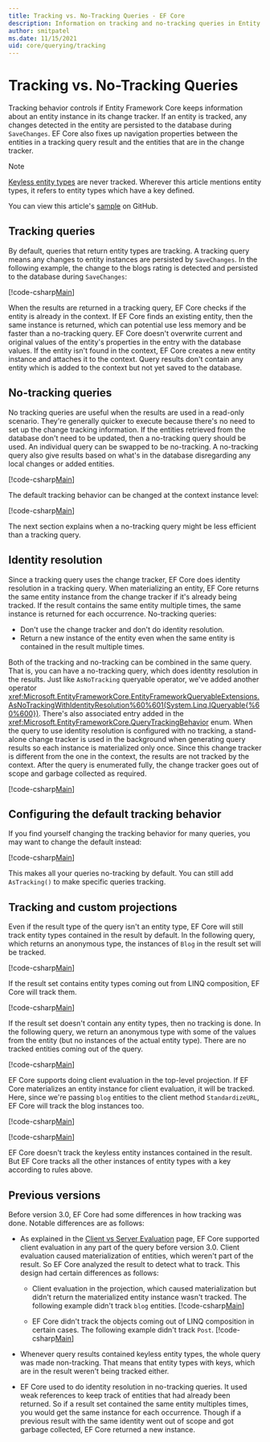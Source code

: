 ```yaml
---
title: Tracking vs. No-Tracking Queries - EF Core
description: Information on tracking and no-tracking queries in Entity Framework Core
author: smitpatel
ms.date: 11/15/2021
uid: core/querying/tracking
---
```

# Tracking vs. No-Tracking Queries

Tracking behavior controls if Entity Framework Core keeps information about an entity instance in its change tracker. If an entity is tracked, any changes detected in the entity are persisted to the database during `SaveChanges`. EF Core also fixes up navigation properties between the entities in a tracking query result and the entities that are in the change tracker.

> [!NOTE]
> [Keyless entity types](xref:core/modeling/keyless-entity-types) are never tracked. Wherever this article mentions entity types, it refers to entity types which have a key defined.

You can view this article's [sample](https://github.com/dotnet/EntityFramework.Docs/tree/main/samples/core/Querying/Tracking) on GitHub.

## Tracking queries

By default, queries that return entity types are tracking. A tracking query means any changes to entity instances are persisted by `SaveChanges`. In the following example, the change to the blogs rating is detected and persisted to the database during `SaveChanges`:

[!code-csharp[Main](../../../samples/core/Querying/Tracking/Program.cs#Tracking)]

When the results are returned in a tracking query, EF Core checks if the entity is already in the context. If EF Core finds an existing entity, then the same instance is returned, which can potential use less memory and be faster than a no-tracking query. EF Core doesn't overwrite current and original values of the entity's properties in the entry with the database values. If the entity isn't found in the context, EF Core creates a new entity instance and attaches it to the context. Query results don't contain any entity which is added to the context but not yet saved to the database.

## No-tracking queries

No tracking queries are useful when the results are used in a read-only scenario. They're generally quicker to execute because there's no need to set up the change tracking information. If the entities retrieved from the database don't need to be updated, then a no-tracking query should be used. An individual query can be swapped to be no-tracking. A no-tracking query also give results based on what's in the database disregarding any local changes or added entities.

[!code-csharp[Main](../../../samples/core/Querying/Tracking/Program.cs#NoTracking)]

The default tracking behavior can be changed at the context instance level:

[!code-csharp[Main](../../../samples/core/Querying/Tracking/Program.cs#ContextDefaultTrackingBehavior)]

The next section explains when a no-tracking query might be less efficient than a tracking query.

## Identity resolution

Since a tracking query uses the change tracker, EF Core does identity resolution in a tracking query. When materializing an entity, EF Core returns the same entity instance from the change tracker if it's already being tracked. If the result contains the same entity multiple times, the same instance is returned for each occurrence. No-tracking queries:

* Don't use the change tracker and don't do identity resolution.
* Return a new instance of the entity even when the same entity is contained in the result multiple times.

Both of the tracking and no-tracking can be combined in the same query. That is, you can have a no-tracking query, which  does identity resolution in the results. Just like `AsNoTracking` queryable operator, we've added another operator <xref:Microsoft.EntityFrameworkCore.EntityFrameworkQueryableExtensions.AsNoTrackingWithIdentityResolution%60%601(System.Linq.IQueryable{%60%600})>. There's also associated entry added in the <xref:Microsoft.EntityFrameworkCore.QueryTrackingBehavior> enum. When the query to use identity resolution is configured with no tracking, a stand-alone change tracker is used in the background when generating query results so each instance is materialized only once. Since this change tracker is different from the one in the context, the results are not tracked by the context. After the query is enumerated fully, the change tracker goes out of scope and garbage collected as required.

[!code-csharp[Main](../../../samples/core/Querying/Tracking/Program.cs#NoTrackingWithIdentityResolution)]

## Configuring the default tracking behavior

If you find yourself changing the tracking behavior for many queries, you may want to change the default instead:

[!code-csharp[Main](../../../samples/core/Querying/Tracking/NonTrackingBloggingContext.cs?name=OnConfiguring&highlight=5)]

This makes all your queries no-tracking by default. You can still add `AsTracking()` to make specific queries tracking.

## Tracking and custom projections

Even if the result type of the query isn't an entity type, EF Core will still track entity types contained in the result by default. In the following query, which returns an anonymous type, the instances of `Blog` in the result set will be tracked.

[!code-csharp[Main](../../../samples/core/Querying/Tracking/Program.cs#CustomProjection1)]

If the result set contains entity types coming out from LINQ composition, EF Core will track them.

[!code-csharp[Main](../../../samples/core/Querying/Tracking/Program.cs#CustomProjection2)]

If the result set doesn't contain any entity types, then no tracking is done. In the following query, we return an anonymous type with some of the values from the entity (but no instances of the actual entity type). There are no tracked entities coming out of the query.

[!code-csharp[Main](../../../samples/core/Querying/Tracking/Program.cs#CustomProjection3)]

 EF Core supports doing client evaluation in the top-level projection. If EF Core materializes an entity instance for client evaluation, it will be tracked. Here, since we're passing `blog` entities to the client method `StandardizeURL`, EF Core will track the blog instances too.

[!code-csharp[Main](../../../samples/core/Querying/Tracking/Program.cs#ClientProjection)]

[!code-csharp[Main](../../../samples/core/Querying/Tracking/Program.cs#ClientMethod)]

EF Core doesn't track the keyless entity instances contained in the result. But EF Core tracks all the other instances of entity types with a key according to rules above.

## Previous versions

Before version 3.0, EF Core had some differences in how tracking was done. Notable differences are as follows:

- As explained in the [Client vs Server Evaluation](xref:core/querying/client-eval) page, EF Core supported client evaluation in any part of the query before version 3.0. Client evaluation caused materialization of entities, which weren't part of the result. So EF Core analyzed the result to detect what to track. This design had certain differences as follows:
  - Client evaluation in the projection, which caused materialization but didn't return the materialized entity instance wasn't tracked. The following example didn't track `blog` entities.
    [!code-csharp[Main](../../../samples/core/Querying/Tracking/Program.cs#ClientProjection)]

  - EF Core didn't track the objects coming out of LINQ composition in certain cases. The following example didn't track `Post`.
    [!code-csharp[Main](../../../samples/core/Querying/Tracking/Program.cs#CustomProjection2)]

- Whenever query results contained keyless entity types, the whole query was made non-tracking. That means that entity types with keys, which are in the result weren't being tracked either.
- EF Core used to do identity resolution in no-tracking queries. It used weak references to keep track of entities that had already been returned. So if a result set contained the same entity multiples times, you would get the same instance for each occurrence. Though if a previous result with the same identity went out of scope and got garbage collected, EF Core returned a new instance.

